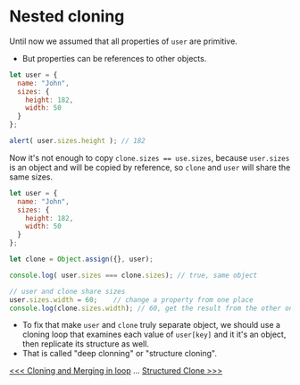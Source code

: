 # Nested cloning 

Until now we assumed that all properties of `user` are primitive. 

- But properties can be references to other objects.

```javascript
let user = {
  name: "John",
  sizes: {
    height: 182,
    width: 50
  }
};

alert( user.sizes.height ); // 182
```

Now it's not enough to copy `clone.sizes == use.sizes`, because `user.sizes` is an object and will be copied by reference, so `clone` and `user` will share the same sizes.


```javascript
let user = {
  name: "John",
  sizes: {
    height: 182,
    width: 50
  }
};

let clone = Object.assign({}, user);

console.log( user.sizes === clone.sizes); // true, same object

// user and clone share sizes
user.sizes.width = 60;    // change a property from one place
console.log(clone.sizes.width); // 60, get the result from the other one
```

- To fix that make `user` and `clone` truly separate object, we should use a cloning loop that examines each value of `user[key]` and it it's an object, then replicate its structure as well.
- That is called "deep clonning" or "structure cloning".


[<<< Cloning and Merging in loop](108-CloningAndMerging.md) ... [Structured Clone >>>](110-structured-clone.md)